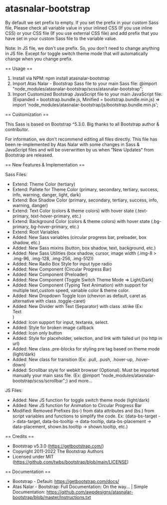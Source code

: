 # atasnalar-bootstrap

By default we set prefix to empty.
If you set the prefix in your custom Sass file, Please check all variable value in your inlined CSS (If you use inline CSS) or your CSS file (If you use external CSS file) and add prefix that you have set in your custom Sass file to the variable value.

Note: In JS file, we don't use prefix. So, you don't need to change anything in JS file. Except for toggle switch theme mode that will automatically change when you change prefix.

== Usage ==

1. Install via NPM: npm install atasnalar-bootstrap
2. Import Atas Nalar - Bootstrap Sass file to your main Sass file: @import "node_modules/atasnalar-bootstrap/scss/atasnalar-bootstrap";
3. Import Customized Bootstrap JavaScript file to your main JavaScript file: (Expanded = bootstrap.bundle.js, Minified = bootstrap.bundle.min.js) => import 'node_modules/atasnalar-bootstrap/js/bootstrap.bundle.min.js';

== Customization ==

This Sass is based on Bootstrap ^5.3.0. Big thanks to all Bootstrap author & contributor.

For information, we don't recommend editing all files directly. This file has been re-implemented by Atas Nalar with some changes in Sass & JavaScript files and will be overwritten by us when "New Updates" from Bootstrap are released.

== New Features & Implementation ==

Sass Files:
- Extend: Theme Color (tertiary)
- Extend: Pallete for Theme Color (primary, secondary, tertiary, success, info, warning, danger, light, dark)
- Extend: Box Shadow Color (primary, secondary, tertiary, success, info, warning, danger)
- Extend: Text Color (colors & theme colors) with hover state (.text-primary, text-hover-primary, etc.)
- Extend: Background Color (colors & theme colors) with hover state (.bg-primary, bg-hover-primary, etc.)
- Extend: Root Variables
- Added: New Sass variables (circular progress bar, preloader, box shadow, etc.)
- Added: New Sass mixins (button, box shadow, text, background, etc.)
- Added: New Sass Utilities (box shadow, cursor, image width (.img-8 > .img-96, .img-128, .img-256, .img-512))
- Added: New Radio Box Style for input type radio
- Added: New Component (Circular Progress Bar)
- Added: New Component (Preloader)
- Added: New Component (Toggle Switch Theme Mode => Light/Dark)
- Added: New Component (Typing Text Animation) with support for multiple text,custom speed, variable color & theme color.
- Added: New Dropdown Toggle Icon (chevron as default, caret as alternative with class .toggle-caret)
- Added: New Divider with Text (Separator) with class .strike (Ex: <div class="strike"><span>Text</span></div>)
- Added: Icon support for input, textarea, select.
- Added: Style for broken image callback
- Added: Icon only button
- Added: Style for placeholder, selection, and link with failed url (no http in url)
- Added: New class .pre-blocks for styling pre tag based on theme mode (light/dark)
- Added: New class for transition (Ex: .pull, .push, .hover-up, .hover-down)
- Added: Scrollbar style for webkit browser (Optional). Must be imported manually your main sass file. (Ex: @import "node_modules/atasnalar-bootstrap/scss/scrollbar";)
and more...

JS Files:
- Added: New JS function for toggle switch theme mode (light/dark)
- Added: New JS function for Animation to Circular Progress Bar
- Modified: Removed Prefixes (bs-) from data attributes and (bs.) from script variables and functions to simplify the code. Ex: (data-bs-target -> data-target, data-bs-tooltip -> data-tooltip, data-bs-placement -> data-placement, shown.bs.tooltip -> shown.tooltip, etc.)

 == Credits ==

 * Bootstrap v5.3.0 (https://getbootstrap.com/)
 * Copyright 2011-2022 The Bootstrap Authors
 * Licensed under MIT (https://github.com/twbs/bootstrap/blob/main/LICENSE)

 == Documentation ==

 * Bootstrap - Default: https://getbootstrap.com/docs/
 * Atas Nalar - Bootstrap: Full Documentation: On the way... | Simple Documentation: https://github.com/awpdesigns/atasnalar-bootstrap/blob/master/Instructions.txt
